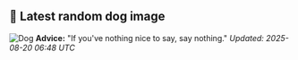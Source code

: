 ## 🐶 Latest random dog image
![Dog](https://images.dog.ceo/breeds/terrier-norwich/n02094258_2559.jpg)
**Advice:** "If you've nothing nice to say, say nothing."
*Updated: 2025-08-20 06:48 UTC*
